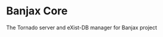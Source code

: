 Banjax Core
===============================================================================

The Tornado server and eXist-DB manager for Banjax project